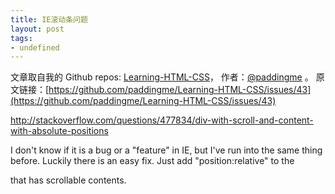 ```yaml
---
title: IE滚动条问题
layout: post
tags:
- undefined
---
```



 文章取自我的 Github  repos: [Learning-HTML-CSS](https://github.com/paddingme/Learning-HTML-CSS)， 作者：[@paddingme](http://padding.me/about.html) 。
  原文链接：[https://github.com/paddingme/Learning-HTML-CSS/issues/43](https://github.com/paddingme/Learning-HTML-CSS/issues/43)

http://stackoverflow.com/questions/477834/div-with-scroll-and-content-with-absolute-positions


I don't know if it is a bug or a "feature" in IE, but I've run into the same thing before. Luckily there is an easy fix. Just add "position:relative" to the <div> that has scrollable contents.
